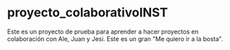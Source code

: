 # proyecto_colaborativoINST

Este es un proyecto de prueba para aprender a hacer proyectos en colaboración con Ale, Juan y Jesi. Este es un gran "Me quiero ir a la bosta".